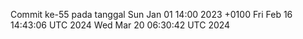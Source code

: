 Commit ke-55 pada tanggal Sun Jan 01 14:00 2023 +0100
Fri Feb 16 14:43:06 UTC 2024
Wed Mar 20 06:30:42 UTC 2024
